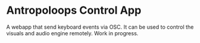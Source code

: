 # Antropoloops Control App

A webapp that send keyboard events via OSC. It can be used to control the visuals and audio engine remotely. Work in progress.